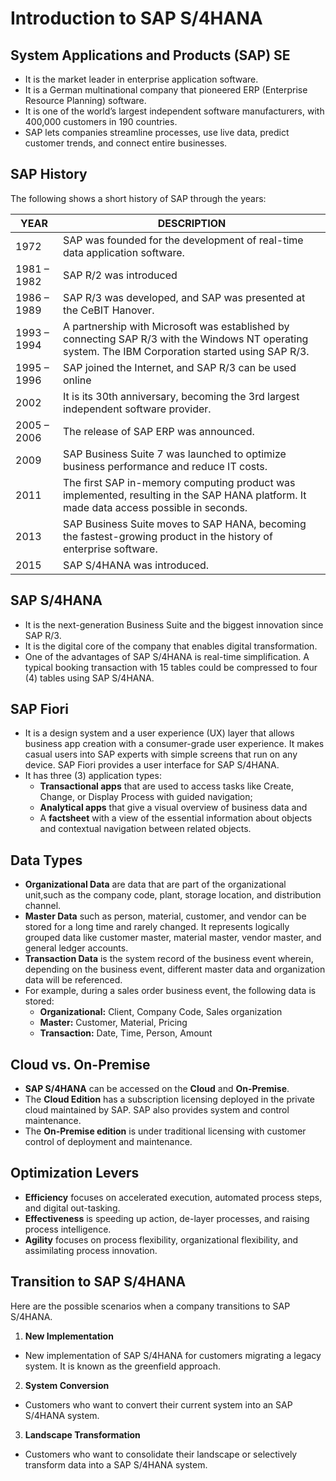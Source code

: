# Introduction to SAP S/4HANA

## System Applications and Products (SAP) SE 
- It is the market leader in enterprise application software.
- It is a German multinational company that pioneered ERP (Enterprise Resource Planning) software.
- It is one of the world’s largest independent software manufacturers, with 400,000 customers in 190 countries.
- SAP lets companies streamline processes, use live data, predict customer trends, and connect entire businesses.

## SAP History
The following shows a short history of SAP through the years:

| YEAR | DESCRIPTION |
|------|-------------|
| 1972 | SAP was founded for the development of real-time data application software. |
| 1981 – 1982 | SAP R/2 was introduced |
| 1986 – 1989 | SAP R/3 was developed, and SAP was presented at the CeBIT Hanover. |
| 1993 – 1994 | A partnership with Microsoft was established by connecting SAP R/3 with the Windows NT operating system. The IBM Corporation started using SAP R/3. |
| 1995 – 1996 | SAP joined the Internet, and SAP R/3 can be used online |
| 2002 | It is its 30th anniversary, becoming the 3rd largest independent software provider. |
| 2005 – 2006 | The release of SAP ERP was announced. |
| 2009 | SAP Business Suite 7 was launched to optimize business performance and reduce IT costs. |
| 2011 | The first SAP in-memory computing product was implemented, resulting in the SAP HANA platform. It made data access possible in seconds. |
| 2013 | SAP Business Suite moves to SAP HANA, becoming the fastest-growing product in the history of enterprise software. |
| 2015 | SAP S/4HANA was introduced. |

## SAP S/4HANA
- It is the next-generation Business Suite and the biggest innovation since SAP R/3.
- It is the digital core of the company that enables digital transformation.
- One of the advantages of SAP S/4HANA is real-time simplification. A typical booking transaction with 15 tables
could be compressed to four (4) tables using SAP S/4HANA.

## SAP Fiori
- It is a design system and a user experience (UX) layer that allows business app creation with a consumer-grade
user experience. It makes casual users into SAP experts with simple screens that run on any device. SAP Fiori
provides a user interface for SAP S/4HANA.
- It has three (3) application types:
  - **Transactional apps** that are used to access tasks like Create, Change, or Display Process with
guided navigation;
  - **Analytical apps** that give a visual overview of business data and
  - A **factsheet** with a view of the essential information about objects and contextual navigation
between related objects.

## Data Types
- **Organizational Data** are data that are part of the organizational unit,such as the company code, plant, storage location, and distribution channel.
- **Master Data** such as person, material, customer, and vendor can be stored for a long time and rarely changed. It represents logically grouped data like customer master, material master, vendor master, and general ledger accounts.
- **Transaction Data** is the system record of the business event wherein, depending on the business event, different master data and organization data will be referenced.
- For example, during a sales order business event, the following data is stored:
  - **Organizational:** Client, Company Code, Sales organization
  - **Master:** Customer, Material, Pricing
  - **Transaction:** Date, Time, Person, Amount

## Cloud vs. On-Premise
- **SAP S/4HANA** can be accessed on the **Cloud** and **On-Premise**.
- The **Cloud Edition** has a subscription licensing deployed in the private cloud maintained by SAP. SAP also provides system and control maintenance.
- The **On-Premise edition** is under traditional licensing with customer control of deployment and maintenance.

## Optimization Levers
- **Efficiency** focuses on accelerated execution, automated process steps, and digital out-tasking.
- **Effectiveness** is speeding up action, de-layer processes, and raising process intelligence.
- **Agility** focuses on process flexibility, organizational flexibility, and assimilating process innovation.

## Transition to SAP S/4HANA
Here are the possible scenarios when a company transitions to SAP S/4HANA.

1. **New Implementation**
- New implementation of SAP S/4HANA for customers migrating a legacy system. It is known as the greenfield approach.

2. **System Conversion**
- Customers who want to convert their current system into an SAP S/4HANA system.

3. **Landscape Transformation**
- Customers who want to consolidate their landscape or selectively transform data into a SAP S/4HANA system.

